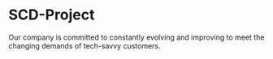 # SCD-Project
Our company is committed to constantly evolving and improving to meet the changing demands of tech-savvy customers.

